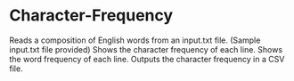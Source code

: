 # Character-Frequency
Reads a composition of English words from an input.txt file. (Sample input.txt file provided)
Shows the character frequency of each line. 
Shows the word frequency of each line. 
Outputs the character frequency in a CSV file.
